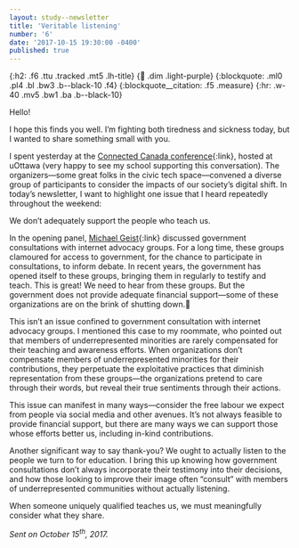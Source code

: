 ```yaml
---
layout: study--newsletter
title: 'Veritable listening'
number: '6'
date: '2017-10-15 19:30:00 -0400'
published: true
---
```


{:h2: .f6 .ttu .tracked .mt5 .lh-title}
{:link: .dim .light-purple}
{:blockquote: .ml0 .pl4 .bl .bw3 .b--black-10 .f4}
{:blockquote__citation: .f5 .measure}
{:hr: .w-40 .mv5 .bw1 .ba .b--black-10}

Hello!

I hope this finds you well. I’m fighting both tiredness and sickness today, but I wanted to share something small with you.

I spent yesterday at the [Connected Canada conference](http://www.connected150.ca){:link}, hosted at uOttawa (very happy to see my school supporting this conversation). The organizers—some great folks in the civic tech space—convened a diverse group of participants to consider the impacts of our society’s digital shift. In today’s newsletter, I want to highlight one issue that I heard repeatedly throughout the weekend:

We don’t adequately support the people who teach us.

In the opening panel, [Michael Geist](http://www.michaelgeist.ca){:link} discussed government consultations with internet advocacy groups. For a long time, these groups clamoured for access to government, for the chance to participate in consultations, to inform debate. In recent years, the government has opened itself to these groups, bringing them in regularly to testify and teach. This is great! We need to hear from these groups. But the government does not provide adequate financial support—some of these organizations are on the brink of shutting down.

This isn’t an issue confined to government consultation with internet advocacy groups. I mentioned this case to my roommate, who pointed out that members of underrepresented minorities are rarely compensated for their teaching and awareness efforts. When organizations don’t compensate members of underrepresented minorities for their contributions, they perpetuate the exploitative practices that diminish representation from these groups—the organizations pretend to care through their words, but reveal their true sentiments through their actions.

This issue can manifest in many ways—consider the free labour we expect from people via social media and other avenues. It’s not always feasible to provide financial support, but there are many ways we can support those whose efforts better us, including in-kind contributions.

Another significant way to say thank-you? We ought to actually listen to the people we turn to for education. I bring this up knowing how government consultations don’t always incorporate their testimony into their decisions, and how those looking to improve their image often “consult” with members of underrepresented communities without actually listening.

When someone uniquely qualified teaches us, we must meaningfully consider what they share.

*Sent on October 15<sup>th</sup>, 2017.*
